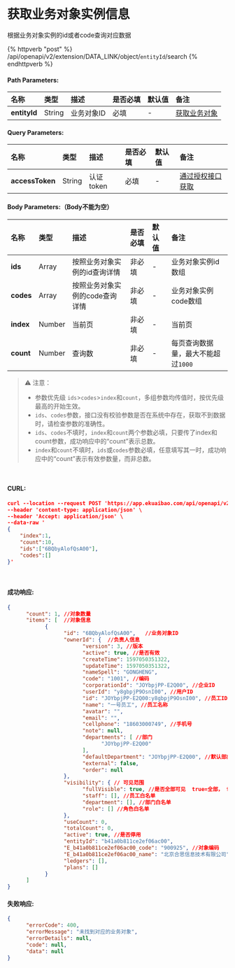 # 获取业务对象实例信息
根据业务对象实例的id或者code查询对应数据

{% httpverb "post" %} /api/openapi/v2/extension/DATA_LINK/object/`entityId`/search {% endhttpverb %}

#### Path Parameters:

| 名称 | 类型 | 描述 | 是否必填 | 默认值 | 备注 |
| :--- | :--- | :--- | :--- |:--- | :--- |
| **entityId** | String  | 业务对象ID | 必填  | - | [获取业务对象](/datalink/get-entity-list.md) |

#### Query Parameters:

| 名称 | 类型 | 描述 | 是否必填 | 默认值 | 备注 |
| :--- | :--- | :--- | :--- |:--- | :--- |
| **accessToken** | String  |认证token      |必填   | - |  [通过授权接口获取](/getting-started/auth.html)  |

#### Body Parameters:（Body不能为空）
| 名称 | 类型 | 描述 | 是否必填 | 默认值 | 备注 |
| :--- | :--- | :--- | :--- |:--- | :--- |
| **ids**   | Array  | 按照业务对象实例的id查询详情   | 非必填 | - | 业务对象实例id数组 |
| **codes** | Array  | 按照业务对象实例的code查询详情 |非必填 | - | 业务对象实例code数组 |
| **index** | Number | 当前页    | 非必填   | - | 当前页 |
| **count** | Number | 查询数    | 非必填   | - | 每页查询数据量，最大不能超过`1000` |

> ⚠️ 注意：
> -  参数优先级 `ids`>`codes`>`index`和`count`，多组参数均传值时，按优先级最高的开始生效。
> - `ids`、`codes`参数，接口没有校验参数是否在系统中存在，获取不到数据时，请检查参数的准确性。
> - `ids`、`codes`不填时，`index`和`count`两个参数必填，只要传了index和count参数，成功响应中的“count”表示总数。
> - `index`和`count`不填时，`ids`或`codes`参数必填，任意填写其一时，成功响应中的“count”表示有效参数量，而非总数。

<br/>

#### CURL:
```json
curl --location --request POST 'https://app.ekuaibao.com/api/openapi/v2/extension/DATA_LINK/object/b41a0b811ce2ef06ac00/search?accessToken=6QMbyAcpng8I00' \
--header 'content-type: application/json' \
--header 'Accept: application/json' \
--data-raw '
{
    "index":1,
    "count":10,
    "ids":["6BQbyAlofQsA00"],
    "codes":[]
}'
```
<br/>

#### 成功响应:
```json
{
      "count": 1, //对象数量
      "items": [  //对象信息
            {
                  "id": "6BQbyAlofQsA00",   //业务对象ID
                  "ownerId": {  //负责人信息
                        "version": 3, //版本
                        "active": true, //是否有效
                        "createTime": 1597050351322,
                        "updateTime": 1597050351322,
                        "nameSpell": "GONGHENG",
                        "code": "1001", //编码
                        "corporationId": "JOYbpjPP-E2Q00", //企业ID
                        "userId": "y8gbpjP9OsnI00", //用户ID
                        "id": "JOYbpjPP-E2Q00:y8gbpjP9OsnI00", //员工ID
                        "name": "一号员工", //员工名称
                        "avatar": "",   
                        "email": "",
                        "cellphone": "18603000749", //手机号
                        "note": null,
                        "departments": [ //部门
                              "JOYbpjPP-E2Q00"
                        ],
                        "defaultDepartment": "JOYbpjPP-E2Q00", //默认部门
                        "external": false,
                        "order": null
                  },
                  "visibility": { // 可见范围
                        "fullVisible": true, //是否全部可见  true=全部， false=部分人员
                        "staff": [], //员工白名单
                        "department": [], //部门白名单
                        "role": [] //角色白名单
                  },
                  "useCount": 0,
                  "totalCount": 0,
                  "active": true, //是否停用
                  "entityId": "b41a0b811ce2ef06ac00",
                  "E_b41a0b811ce2ef06ac00_code": "900925", //对象编码
                  "E_b41a0b811ce2ef06ac00_name": "北京合思信息技术有限公司", //对象名称
                  "ledgers": [],
                  "plans": []
            }
      ]
}
```

#### 失败响应:
```json
{
      "errorCode": 400,
      "errorMessage": "未找到对应的业务对象",
      "errorDetails": null,
      "code": null,
      "data": null
}
```